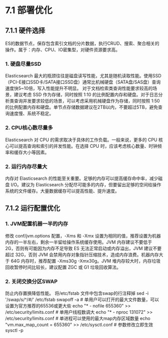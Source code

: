 # 7.1 部署优化

## 7.1.1 硬件选择

ES的数据节点，保存包含索引文档的分片数据，执行CRUD、搜索、聚合相关的操作。属于：内存、CPU、IO密集型，对硬件资源要求高。

### 1. 硬盘尽量SSD
Elasticsearch 最大的瓶颈往往是磁盘读写性能，尤其是随机读取性能。使用SSD（PCI-E接口SSD卡/SATA接口SSD盘）通常比机械硬盘（SATA盘/SAS盘）查询速度快5~10倍，写入性能提升不明显。
对于文档检索类查询性能要求较高的场景，建议考虑 SSD 作为存储，同时按照 1:10 的比例配置内存和硬盘。对于日志分析类查询并发要求较低的场景，可以考虑采用机械硬盘作为存储，同时按照 1:50 的比例配置内存和硬盘。单节点存储数据建议在2TB以内，不要超过5TB，避免查询速度慢、系统不稳定。

### 2. CPU核心数尽量多
Elasticsearch 对 CPU 的需求取决于具体的工作负载。一般来说，更多的 CPU 核心可以提高查询和索引的并发性能。在选择 CPU 时，应该考虑核心数量、时钟频率和缓存大小等因素。

### 2. 运行内存尽量大
内存对 Elasticsearch 的性能至关重要。足够的内存可以提高缓存命中率，减少磁盘 I/O。建议为 Elasticsearch 分配尽可能多的内存，但要留出足够的空间给操作系统的文件缓存。大量数据缓存可以提高性能、提升速度。

## 7.1.2 运行配置优化

### 1. JVM配置机器一半的内存

修改 conf/jvm.options 配置，-Xms 和 -Xmx 设置为相同的值，推荐设置为机器内存的一半左右，剩余一半留给操作系统缓存使用。JVM 内存建议不要低于 2G，否则有可能因为内存不足导致 ES 无法正常启动或内存溢出，JVM 建议不要超过 32G，否则 JVM 会禁用内存对象指针压缩技术，造成内存浪费。机器内存大于 64G 内存时，推荐配置 -Xms30g -Xmx30g。JVM 堆内存较大时，内存垃圾回收暂停时间比较长，建议配置 ZGC 或 G1 垃圾回收算法。

### 2. 关闭交换分区SWAP
防止内存置换降低性能。
将/etc/fstab 文件中包含swap的行注释掉 sed -i '/swap/s/^/#/' /etc/fstab swapoff -a # 单用户可以打开的最大文件数量，可以设置为官方推荐的65536或更大些 echo "* - nofile 655360" >> /etc/security/limits.conf # 单用户线程数调大 echo "* - nproc 131072" >> /etc/security/limits.conf # 单进程可以使用的最大map内存区域数量 echo "vm.max_map_count = 655360" >> /etc/sysctl.conf # 参数修改立即生效 sysctl -p 


